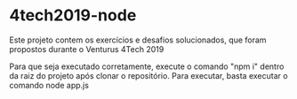 # 4tech2019-node
Este projeto contem os exercícios e desafios solucionados, que foram propostos durante o Venturus 4Tech 2019

Para que seja executado corretamente, execute o comando "npm i" dentro da raiz do projeto após clonar o repositório.
Para executar, basta executar o comando node app.js
